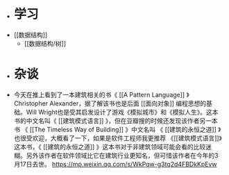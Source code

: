 - # 学习
- [[数据结构]]
	- [[数据结构/树]]
- # 杂谈
- 今天在推上看到了一本建筑相关的书《 [[A Pattern Language]] 》Christopher Alexander，据了解该书也是后面 [[面向对象]] 编程思想的基础。Will Wright也是受其启发设计了游戏《模拟城市》和《模拟人生》。这本书的中文名叫《 [[建筑模式语言]] 》，但在豆瓣搜的时候还发现该作者另一本书 《 [[The Timeless Way of Building]] 》中文名叫 《 [[建筑的永恒之道]] 》也很受欢迎，大概看了一下，如果是软件工程师我更推荐 《[[建筑模式语言]]》这本书，《 [[建筑的永恒之道]] 》这本书对于非建筑领域可能会看的比较迷糊。另外该作者在软件领域比它在建筑行业更知名，但可惜该作者在今年的3月17日去世。
  https://mp.weixin.qq.com/s/WkPqw-g3tq2d4FBDkKpEvw